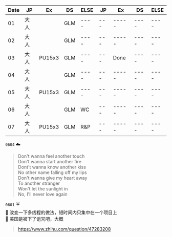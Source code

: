 | Date    |   JP   | Ex  |DS|ELSE|JP | Ex  |DS  |ELSE|
| ------- |--------|-----|---|----|----|-----|-----|----|
| 01      | 大人   |       |GLM|----|---|-----|----|----|
| 02      | 大人   |     |GLM|----|---|-----|----|----|
| 03      | 大人   |PU15x3|GLM|----|---|Done|----|----|
| 04      | 大人   |     |GLM|----|---|-----|----|----|
| 05      | 大人   |PU15x3|GLM|----|---|-----|----|----|
| 06      | 大人   |     |GLM|WC  |---|-----|----|----|
| 07      | 大人   |PU15x3|GLM|R&P |---|-----|----|----|

 ``0604`` :cloud:   
 > Don't wanna feel another touch   
 Don't wanna start another fire  
 Dont't wanna know another kiss  
 No other name falling off my lips  
 Don't wanna give my heart away    
 To another stranger  
 Won't let the sunlight in  
 No, I'll never love again   


``0601`` :umbrella:   
 :memo: 改变一下多线程的做法，短时间内只集中在一个项目上     
 :memo: 美国是被下了诅咒吧，大概   
 > https://www.zhihu.com/question/47283208



